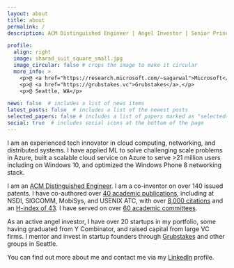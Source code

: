 ```yaml
---
layout: about
title: about
permalink: /
description: ACM Distinguished Engineer | Angel Investor | Senior Principal Researcher

profile:
  align: right
  image: sharad_suit_square_small.jpg
  image_circular: false # crops the image to make it circular
  more_info: >
    <p>@ <a href="https://research.microsoft.com/~sagarwal">Microsoft</a>,</p>
    <p>@ <a href="https://grubstakes.vc">Grubstakes</a>,</p>
    <p>@ Seattle, WA</p>

news: false  # includes a list of news items
latest_posts: false  # includes a list of the newest posts
selected_papers: false # includes a list of papers marked as "selected={true}"
social: true  # includes social icons at the bottom of the page
---
```


I am an experienced tech innovator in cloud computing, networking, and
distributed systems. I have applied ML to solve challenging scale problems in
Azure, built a scalable cloud service on Azure to serve >21 million users
including on Windows 10, and optimized the Windows Phone 8 networking stack.

I am an [ACM Distinguished
Engineer](https://www.acm.org/media-center/2017/november/distinguished-members-2017).
I am a co-inventor on over 140 issued patents. I have co-authored over [40
academic publications](https://sharadagarwal.net/publications/), including at
NSDI, SIGCOMM, MobiSys, and USENIX ATC, with over [8,000
citations](https://scholar.google.com/citations?user=csgUXLsAAAAJ&hl=en) and an
[H-index of 43](https://scholar.google.com/citations?user=csgUXLsAAAAJ&hl=en). I
have served on over [60 academic
committees](https://sharadagarwal.net/professional/).

As an active angel investor, I have over 20 startups in my portfolio, some
having graduated from Y Combinator, and raised capital from large VC firms. I
mentor and invest in startup founders through
[Grubstakes](https://grubstakes.vc) and other groups in Seattle.

You can find out more about me and contact me via my
[LinkedIn](https://www.linkedin.com/in/sharadagarwal2/) profile.